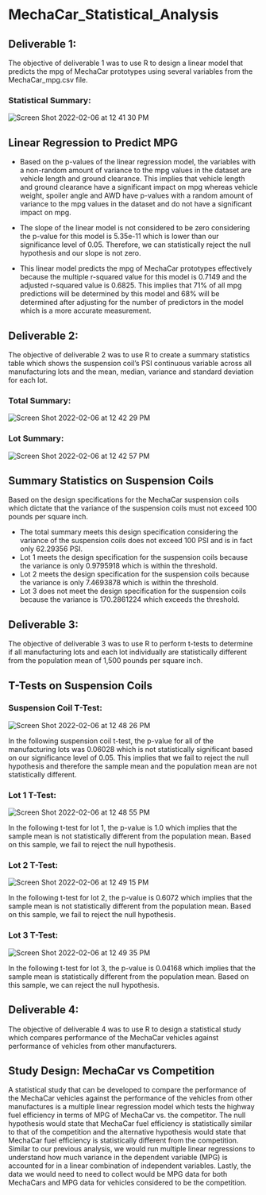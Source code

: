 # MechaCar_Statistical_Analysis

## Deliverable 1: 

The objective of deliverable 1 was to use R to design a linear model that predicts the mpg of MechaCar prototypes using several variables from the MechaCar_mpg.csv file. 

### Statistical Summary: 
![Screen Shot 2022-02-06 at 12 41 30 PM](https://user-images.githubusercontent.com/91925639/152694273-cacd4d37-9a29-49ba-a797-83582c398247.png)

## Linear Regression to Predict MPG

* Based on the p-values of the linear regression model, the variables with a non-random amount of variance to the mpg values in the dataset are vehicle length and ground clearance. This implies that vehicle length and ground clearance have a significant impact on mpg whereas vehicle weight, spoiler angle and AWD have p-values with a random amount of variance to the mpg values in the dataset and do not have a significant impact on mpg. 

* The slope of the linear model is not considered to be zero considering the p-value for this model is 5.35e-11 which is lower than our significance level of 0.05. Therefore, we can statistically reject the null hypothesis and our slope is not zero.

* This linear model predicts the mpg of MechaCar prototypes effectively because the multiple r-squared value for this model is 0.7149 and the adjusted r-squared value is 0.6825. This implies that 71% of all mpg predictions will be determined by this model and 68% will be determined after adjusting for the number of predictors in the model which is a more accurate measurement. 

## Deliverable 2: 

The objective of deliverable 2 was to use R to create a summary statistics table which shows the suspension coil’s PSI continuous variable across all manufacturing lots and the mean, median, variance and standard deviation for each lot. 

### Total Summary:
![Screen Shot 2022-02-06 at 12 42 29 PM](https://user-images.githubusercontent.com/91925639/152694618-66eedb0f-52ef-457c-8823-06e0542507d2.png)

### Lot Summary:
![Screen Shot 2022-02-06 at 12 42 57 PM](https://user-images.githubusercontent.com/91925639/152694646-8edf5ec2-1884-40db-9ffe-2c521d5a3514.png)

## Summary Statistics on Suspension Coils
Based on the design specifications for the MechaCar suspension coils which dictate that the variance of the suspension coils must not exceed 100 pounds per square inch.

* The total summary meets this design specification considering the variance of the suspension coils does not exceed 100 PSI and is in fact only 62.29356 PSI. 
* Lot 1 meets the design specification for the suspension coils because the variance is only 0.9795918 which is within the threshold.
* Lot 2 meets the design specification for the suspension coils because the variance is only 7.4693878 which is within the threshold. 
* Lot 3  does not meet the design specification for the suspension coils because the variance is 170.2861224 which exceeds the threshold.

## Deliverable 3: 

The objective of deliverable 3 was to use R to perform t-tests to determine if all manufacturing lots and each lot individually are statistically different from the population mean of 1,500 pounds per square inch.

## T-Tests on Suspension Coils

### Suspension Coil T-Test:
![Screen Shot 2022-02-06 at 12 48 26 PM](https://user-images.githubusercontent.com/91925639/152695629-8e341375-b740-435d-9cde-342507d27311.png)

In the following suspension coil t-test, the p-value for all of the manufacturing lots was 0.06028 which is not statistically significant based on our significance level of 0.05. This implies that we fail to reject the null hypothesis and therefore the sample mean and the population mean are not statistically different.      

### Lot 1 T-Test:
![Screen Shot 2022-02-06 at 12 48 55 PM](https://user-images.githubusercontent.com/91925639/152695676-28e52555-ec7d-4519-b33b-57c8814321a3.png)

In the following t-test for lot 1, the p-value is 1.0 which implies that the sample mean is not statistically different from the population mean. Based on this sample, we fail to reject the null hypothesis. 

### Lot 2 T-Test:
![Screen Shot 2022-02-06 at 12 49 15 PM](https://user-images.githubusercontent.com/91925639/152695705-5729d24c-6a69-4365-9fe7-619139521a5b.png)

In the following t-test for lot 2, the p-value is 0.6072 which implies that the sample mean is not statistically different from the population mean. Based on this sample, we fail to reject the null hypothesis. 

### Lot 3 T-Test:
![Screen Shot 2022-02-06 at 12 49 35 PM](https://user-images.githubusercontent.com/91925639/152695733-4f365007-2510-4afd-a25b-c57ad73ef12d.png)

In the following t-test for lot 3, the p-value is 0.04168 which implies that the sample mean is statistically different from the population mean. Based on this sample, we can reject the null hypothesis. 

## Deliverable 4: 

The objective of deliverable 4 was to use R to design a statistical study which compares performance of the MechaCar vehicles against performance of vehicles from other manufacturers.

## Study Design: MechaCar vs Competition

A statistical study that can be developed to compare the performance of the MechaCar vehicles against the performance of the vehicles from other manufactures is a multiple linear regression model which tests the highway fuel efficiency in terms of MPG of MechaCar vs. the competitor. The null hypothesis would state that MechaCar fuel efficiency is statistically similar to that of the competition and the alternative hypothesis would state that MechaCar fuel efficiency is statistically different from the competition. Similar to our previous analysis, we would run multiple linear regressions to understand how much variance in the dependent variable (MPG) is accounted for in a linear combination of independent variables. Lastly, the data we would need to need to collect would be MPG data for both MechaCars and MPG data for vehicles considered to be the competition. 
